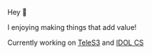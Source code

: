 Hey 👋

I enjoying making things that add value!

Currently working on [TeleS3](https://github.com/yashkolambekar/teles3) and [IDOL CS](https://github.com/idolcs/idolcs.com)
